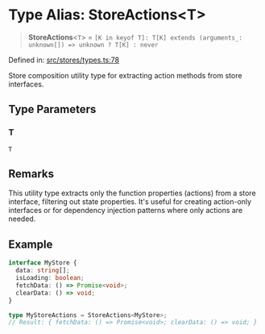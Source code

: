 # Type Alias: StoreActions\<T\>

> **StoreActions**\<`T`\> = `` [K in keyof T]: T[K] extends (arguments_: unknown[]) => unknown ? T[K] : never ``

Defined in: [src/stores/types.ts:78](https://github.com/Nick2bad4u/Uptime-Watcher/blob/8a1973382d5fe14c52996ecda381894eb7ecd4a6/src/stores/types.ts#L78)

Store composition utility type for extracting action methods from store interfaces.

## Type Parameters

### T

`T`

## Remarks

This utility type extracts only the function properties (actions) from a store
interface, filtering out state properties. It's useful for creating action-only
interfaces or for dependency injection patterns where only actions are needed.

## Example

```typescript
interface MyStore {
  data: string[];
  isLoading: boolean;
  fetchData: () => Promise<void>;
  clearData: () => void;
}

type MyStoreActions = StoreActions<MyStore>;
// Result: { fetchData: () => Promise<void>; clearData: () => void; }
```
